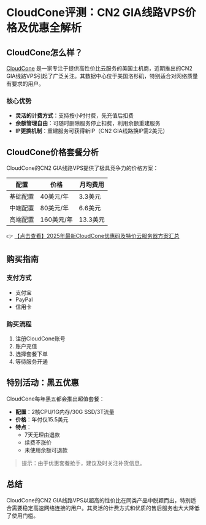 # CloudCone评测：CN2 GIA线路VPS价格及优惠全解析

## CloudCone怎么样？

[CloudCone](https://bit.ly/Cloudcone) 是一家专注于提供高性价比云服务的美国主机商，近期推出的CN2 GIA线路VPS引起了广泛关注。其数据中心位于美国洛杉矶，特别适合对网络质量有要求的用户。

### 核心优势
- **灵活的计费方式**：支持按小时付费，先充值后扣费
- **余额管理自由**：可随时删除服务停止扣费，利用余额重建服务
- **IP更换机制**：重建服务可获得新IP（CN2 GIA线路换IP需2美元）

## CloudCone价格套餐分析

CloudCone的CN2 GIA线路VPS提供了极具竞争力的价格方案：

| 配置       | 价格       | 月均费用 |
|------------|------------|----------|
| 基础配置   | 40美元/年  | 3.3美元  |
| 中端配置   | 80美元/年  | 6.6美元  |
| 高端配置   | 160美元/年 | 13.3美元 |

👉 [【点击查看】2025年最新CloudCone优惠码及特价云服务器方案汇总](https://bit.ly/Cloudcone)

## 购买指南

### 支付方式
- 支付宝
- PayPal
- 信用卡

### 购买流程
1. 注册CloudCone账号
2. 账户充值
3. 选择套餐下单
4. 等待服务开通

## 特别活动：黑五优惠

CloudCone每年黑五都会推出超值套餐：
- **配置**：2核CPU/1G内存/30G SSD/3T流量
- **价格**：年付仅15.5美元
- **特点**：
  - 7天无理由退款
  - 续费不涨价
  - 未使用余额可退款

> 提示：由于优惠套餐抢手，建议及时关注补货信息。

## 总结

CloudCone的CN2 GIA线路VPS以超高的性价比在同类产品中脱颖而出，特别适合需要稳定高速网络连接的用户。其灵活的计费方式和优质的售后服务也大大降低了使用门槛。